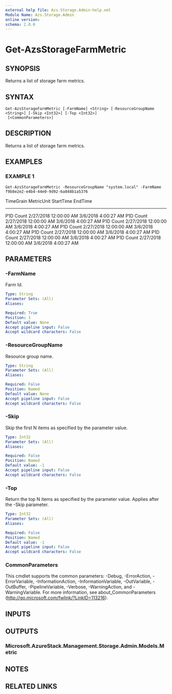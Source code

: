 ```yaml
---
external help file: Azs.Storage.Admin-help.xml
Module Name: Azs.Storage.Admin
online version: 
schema: 2.0.0
---
```


# Get-AzsStorageFarmMetric

## SYNOPSIS
Returns a list of storage farm metrics.

## SYNTAX

```
Get-AzsStorageFarmMetric [-FarmName] <String> [-ResourceGroupName <String>] [-Skip <Int32>] [-Top <Int32>]
 [<CommonParameters>]
```

## DESCRIPTION
Returns a list of storage farm metrics.

## EXAMPLES

### EXAMPLE 1
```
Get-AzsStorageFarmMetric -ResourceGroupName "system.local" -FarmName f9b8e2e2-e4b4-44e0-9d92-6a848b1a5376
```

TimeGrain                      MetricUnit                     StartTime                      EndTime
---------                      ----------                     ---------                      -------
P1D                            Count                          2/27/2018 12:00:00 AM          3/6/2018 4:00:27 AM
P1D                            Count                          2/27/2018 12:00:00 AM          3/6/2018 4:00:27 AM
P1D                            Count                          2/27/2018 12:00:00 AM          3/6/2018 4:00:27 AM
P1D                            Count                          2/27/2018 12:00:00 AM          3/6/2018 4:00:27 AM
P1D                            Count                          2/27/2018 12:00:00 AM          3/6/2018 4:00:27 AM
P1D                            Count                          2/27/2018 12:00:00 AM          3/6/2018 4:00:27 AM
P1D                            Count                          2/27/2018 12:00:00 AM          3/6/2018 4:00:27 AM

## PARAMETERS

### -FarmName
Farm Id.

```yaml
Type: String
Parameter Sets: (All)
Aliases: 

Required: True
Position: 1
Default value: None
Accept pipeline input: False
Accept wildcard characters: False
```

### -ResourceGroupName
Resource group name.

```yaml
Type: String
Parameter Sets: (All)
Aliases: 

Required: False
Position: Named
Default value: None
Accept pipeline input: False
Accept wildcard characters: False
```

### -Skip
Skip the first N items as specified by the parameter value.

```yaml
Type: Int32
Parameter Sets: (All)
Aliases: 

Required: False
Position: Named
Default value: -1
Accept pipeline input: False
Accept wildcard characters: False
```

### -Top
Return the top N items as specified by the parameter value.
Applies after the -Skip parameter.

```yaml
Type: Int32
Parameter Sets: (All)
Aliases: 

Required: False
Position: Named
Default value: -1
Accept pipeline input: False
Accept wildcard characters: False
```

### CommonParameters
This cmdlet supports the common parameters: -Debug, -ErrorAction, -ErrorVariable, -InformationAction, -InformationVariable, -OutVariable, -OutBuffer, -PipelineVariable, -Verbose, -WarningAction, and -WarningVariable. For more information, see about_CommonParameters (http://go.microsoft.com/fwlink/?LinkID=113216).

## INPUTS

## OUTPUTS

### Microsoft.AzureStack.Management.Storage.Admin.Models.Metric

## NOTES

## RELATED LINKS

